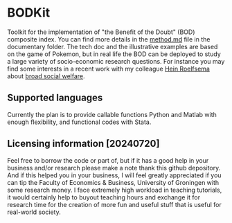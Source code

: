 # BODKit
Toolkit for the implementation of "the Benefit of the Doubt" (BOD) composite index. You can find more details in the [method.md](https://github.com/xyeyx/BODKit/blob/main/documentation/method.md) file in the documentary folder. The tech doc and the illustrative examples are based on the game of Pokemon, but in real life the BOD can be deployed to study a large variety of socio-economic research questions. For instance you may find some interests in a recent work with my colleague [Hein Roelfsema](https://www.linkedin.com/in/heinroelfsema/) about [broad social welfare](https://www.linkedin.com/posts/activity-7214586582660493312-v9zd).

## Supported languages
Currently the plan is to provide callable functions Python and Matlab with enough flexibility, and functional codes with Stata. 

## Licensing information [20240720]
Feel free to borrow the code or part of, but if it has a good help in your business and/or research please make a note thank this github depository. And if this helped you in your business, I will feel greatly appreciated if you can tip the Faculty of Economics & Business, University of Groningen with some research money. I face extremely high workload in teaching tutorials, it would certainly help to buyout teaching hours and exchange it for research time for the creation of more fun and useful stuff that is useful for real-world society.
